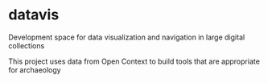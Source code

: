 # datavis
Development space for data visualization and navigation in large digital collections

This project uses data from Open Context to build tools that are appropriate for archaeology
